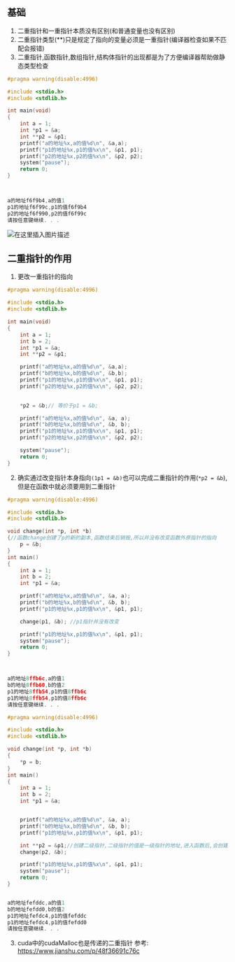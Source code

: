 ## 基础
1. 二重指针和一重指针本质没有区别(和普通变量也没有区别)
2. 二重指针类型(**)只是规定了指向的变量必须是一重指针(编译器检查如果不匹配会报错)
3. 二重指针,函数指针,数组指针,结构体指针的出现都是为了方便编译器帮助做静态类型检查



```c
#pragma warning(disable:4996)

#include <stdio.h>
#include <stdlib.h>

int main(void)
{
	int a = 1;
	int *p1 = &a;
	int **p2 = &p1;
	printf("a的地址%x,a的值%d\n", &a,a);
	printf("p1的地址%x,p1的值%x\n", &p1, p1);
	printf("p2的地址%x,p2的值%x\n", &p2, p2);
	system("pause");
	return 0;
}



a的地址f6f9b4,a的值1
p1的地址f6f99c,p1的值f6f9b4
p2的地址f6f990,p2的值f6f99c
请按任意键继续. . .

```

![在这里插入图片描述](https://i-blog.csdnimg.cn/blog_migrate/164f9f8928b85d25493dd82292058877.png)

## 二重指针的作用
1. 更改一重指针的指向
```c
#pragma warning(disable:4996)

#include <stdio.h>
#include <stdlib.h>

int main(void)
{
	int a = 1;
	int b = 2;
	int *p1 = &a;
	int **p2 = &p1;

	printf("a的地址%x,a的值%d\n", &a,a);
	printf("b的地址%x,b的值%d\n", &b,b);
	printf("p1的地址%x,p1的值%x\n", &p1, p1);
	printf("p2的地址%x,p2的值%x\n", &p2, p2);

	
	*p2 = &b;// 等价于p1 = &b;

	printf("a的地址%x,a的值%d\n", &a, a);
	printf("b的地址%x,b的值%d\n", &b, b);
	printf("p1的地址%x,p1的值%x\n", &p1, p1);
	printf("p2的地址%x,p2的值%x\n", &p2, p2);

	system("pause");
	return 0;
}
```

2. 确实通过改变指针本身指向`(1p1 = &b)`也可以完成二重指针的作用(`*p2 = &b`),但是在函数中就必须要用到二重指针

```c
#pragma warning(disable:4996)

#include <stdio.h>
#include <stdlib.h>

void change(int *p, int *b)
{//函数change创建了p的新的副本,函数结束后销毁,所以并没有改变函数外原指针的指向
	p = &b;
}
int main()
{
	int a = 1;
	int b = 2;
	int *p1 = &a;

	printf("a的地址%x,a的值%d\n", &a, a);
	printf("b的地址%x,b的值%d\n", &b, b);
	printf("p1的地址%x,p1的值%x\n", &p1, p1);

	change(p1, &b); //p1指针并没有改变

	printf("p1的地址%x,p1的值%x\n", &p1, p1);
	system("pause");
	return 0;
}



a的地址8ffb6c,a的值1
b的地址8ffb60,b的值2
p1的地址8ffb54,p1的值8ffb6c
p1的地址8ffb54,p1的值8ffb6c
请按任意键继续. . .
```


```c
#pragma warning(disable:4996)

#include <stdio.h>
#include <stdlib.h>

void change(int *p, int *b)
{
	*p = b;
}
int main()
{
	int a = 1;
	int b = 2;
	int *p1 = &a;


	printf("a的地址%x,a的值%d\n", &a, a);
	printf("b的地址%x,b的值%d\n", &b, b);
	printf("p1的地址%x,p1的值%x\n", &p1, p1);

	int **p2 = &p1;//创建二级指针,二级指针的值是一级指针的地址,进入函数后,会创建二级指针副本(二级指针本身地址发生变化,但是他的值,既一级指针的地址不会发生变化)
	change(p2, &b);

	printf("p1的地址%x,p1的值%x\n", &p1, p1);
	system("pause");
	return 0;
}


a的地址fefddc,a的值1
b的地址fefdd0,b的值2
p1的地址fefdc4,p1的值fefddc
p1的地址fefdc4,p1的值fefdd0
请按任意键继续. . .
```


3. cuda中的cudaMalloc也是传递的二重指针
参考:
https://www.jianshu.com/p/48f36691c76c